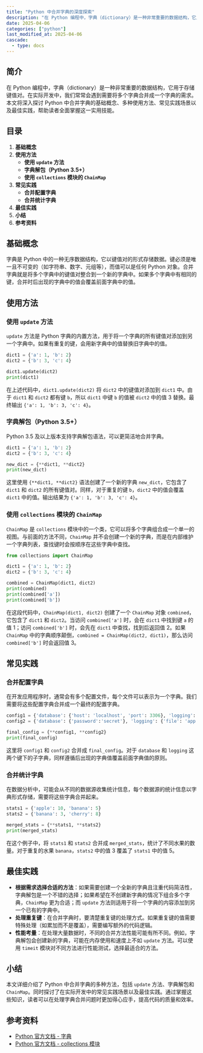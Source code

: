 ```yaml
---
title: "Python 中合并字典的深度探索"
description: "在 Python 编程中，字典（dictionary）是一种非常重要的数据结构，它用于存储键值对。在实际开发中，我们常常会遇到需要将多个字典合并成一个字典的需求。本文将深入探讨 Python 中合并字典的基础概念、多种使用方法、常见实践场景以及最佳实践，帮助读者全面掌握这一实用技能。"
date: 2025-04-06
categories: ["python"]
last_modified_at: 2025-04-06
cascade:
  - type: docs
---
```



## 简介
在 Python 编程中，字典（dictionary）是一种非常重要的数据结构，它用于存储键值对。在实际开发中，我们常常会遇到需要将多个字典合并成一个字典的需求。本文将深入探讨 Python 中合并字典的基础概念、多种使用方法、常见实践场景以及最佳实践，帮助读者全面掌握这一实用技能。

<!-- more -->
## 目录
1. **基础概念**
2. **使用方法**
    - **使用 `update` 方法**
    - **字典解包（Python 3.5+）**
    - **使用 `collections` 模块的 `ChainMap`**
3. **常见实践**
    - **合并配置字典**
    - **合并统计字典**
4. **最佳实践**
5. **小结**
6. **参考资料**

## 基础概念
字典是 Python 中的一种无序数据结构，它以键值对的形式存储数据。键必须是唯一且不可变的（如字符串、数字、元组等），而值可以是任何 Python 对象。合并字典就是将多个字典中的键值对整合到一个新的字典中。如果多个字典中有相同的键，合并时后出现的字典中的值会覆盖前面字典中的值。

## 使用方法

### 使用 `update` 方法
`update` 方法是 Python 字典的内置方法，用于将一个字典的所有键值对添加到另一个字典中。如果有重复的键，会用新字典中的值替换旧字典中的值。

```python
dict1 = {'a': 1, 'b': 2}
dict2 = {'b': 3, 'c': 4}

dict1.update(dict2)
print(dict1) 
```

在上述代码中，`dict1.update(dict2)` 将 `dict2` 中的键值对添加到 `dict1` 中。由于 `dict1` 和 `dict2` 都有键 `b`，所以 `dict1` 中键 `b` 的值被 `dict2` 中的值 3 替换。最终输出 `{'a': 1, 'b': 3, 'c': 4}`。

### 字典解包（Python 3.5+）
Python 3.5 及以上版本支持字典解包语法，可以更简洁地合并字典。

```python
dict1 = {'a': 1, 'b': 2}
dict2 = {'b': 3, 'c': 4}

new_dict = {**dict1, **dict2}
print(new_dict) 
```

这里使用 `{**dict1, **dict2}` 语法创建了一个新的字典 `new_dict`，它包含了 `dict1` 和 `dict2` 的所有键值对。同样，对于重复的键 `b`，`dict2` 中的值会覆盖 `dict1` 中的值。输出结果为 `{'a': 1, 'b': 3, 'c': 4}`。

### 使用 `collections` 模块的 `ChainMap`
`ChainMap` 是 `collections` 模块中的一个类，它可以将多个字典组合成一个单一的视图。与前面的方法不同，`ChainMap` 并不会创建一个新的字典，而是在内部维护一个字典列表，查找键时会按顺序在这些字典中查找。

```python
from collections import ChainMap

dict1 = {'a': 1, 'b': 2}
dict2 = {'b': 3, 'c': 4}

combined = ChainMap(dict1, dict2)
print(combined) 
print(combined['a']) 
print(combined['b']) 
```

在这段代码中，`ChainMap(dict1, dict2)` 创建了一个 `ChainMap` 对象 `combined`，它包含了 `dict1` 和 `dict2`。当访问 `combined['a']` 时，会在 `dict1` 中找到键 `a` 的值 1；访问 `combined['b']` 时，会先在 `dict1` 中查找，找到后返回值 2。如果 `ChainMap` 中的字典顺序颠倒，`combined = ChainMap(dict2, dict1)`，那么访问 `combined['b']` 时会返回值 3。

## 常见实践

### 合并配置字典
在开发应用程序时，通常会有多个配置文件，每个文件可以表示为一个字典。我们需要将这些配置字典合并成一个最终的配置字典。

```python
config1 = {'database': {'host': 'localhost', 'port': 3306}, 'logging': {'level': 'INFO'}}
config2 = {'database': {'password':'secret'}, 'logging': {'file': 'app.log'}}

final_config = {**config1, **config2}
print(final_config) 
```

这里将 `config1` 和 `config2` 合并成 `final_config`。对于 `database` 和 `logging` 这两个键下的子字典，同样遵循后出现的字典值覆盖前面字典值的原则。

### 合并统计字典
在数据分析中，可能会从不同的数据源收集统计信息，每个数据源的统计信息以字典形式存储，需要将这些字典合并起来。

```python
stats1 = {'apple': 10, 'banana': 5}
stats2 = {'banana': 3, 'cherry': 8}

merged_stats = {**stats1, **stats2}
print(merged_stats) 
```

在这个例子中，将 `stats1` 和 `stats2` 合并成 `merged_stats`，统计了不同水果的数量。对于重复的水果 `banana`，`stats2` 中的值 3 覆盖了 `stats1` 中的值 5。

## 最佳实践
- **根据需求选择合适的方法**：如果需要创建一个全新的字典且注重代码简洁性，字典解包是一个不错的选择；如果希望在不创建新字典的情况下组合多个字典，`ChainMap` 更为合适；而 `update` 方法则适用于将一个字典的内容添加到另一个已有的字典中。
- **处理重复键**：在合并字典时，要清楚重复键的处理方式。如果重复键的值需要特殊处理（如累加而不是覆盖），需要编写额外的代码逻辑。
- **性能考量**：在处理大量数据时，不同的合并方法性能可能有所不同。例如，字典解包会创建新的字典，可能在内存使用和速度上不如 `update` 方法。可以使用 `timeit` 模块对不同方法进行性能测试，选择最适合的方法。

## 小结
本文详细介绍了 Python 中合并字典的多种方法，包括 `update` 方法、字典解包和 `ChainMap`。同时探讨了在实际开发中的常见实践场景以及最佳实践。通过掌握这些知识，读者可以在处理字典合并问题时更加得心应手，提高代码的质量和效率。

## 参考资料
- [Python 官方文档 - 字典](https://docs.python.org/3/tutorial/datastructures.html#dictionaries)
- [Python 官方文档 - collections 模块](https://docs.python.org/3/library/collections.html)